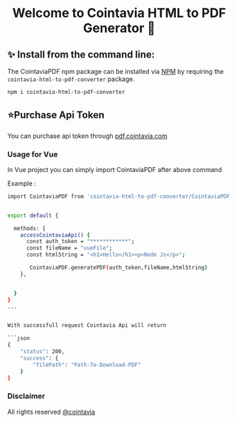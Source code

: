 <h1 align="center">Welcome to Cointavia HTML to PDF Generator 👋</h1>

## ✨ Install from the command line:

The CointaviaPDF npm package can be installed via [NPM](https://www.npmjs.com/package/cointavia-html-to-pdf-converter) by requiring the
`cointavia-html-to-pdf-converter` package.

```sh
npm i cointavia-html-to-pdf-converter
```




## ⭐Purchase Api Token

You can purchase api token through [pdf.cointavia.com](https://pdf.cointavia.com/)




### Usage for Vue

In Vue project  you can simply import CointaviaPDF after above command

Example :

```sh
import CointaviaPDF from 'cointavia-html-to-pdf-converter/CointaviaPDF'


export default {

  methods: {
    accessCointaviaApi() {
      const auth_token = "************";
      const fileName = "vueFile";
      const htmlString = "<h1>Hello</h1><p>Node Js</p>";

       CointaviaPDF.generatePDF(auth_token,fileName,htmlString)
    },


  }
}
...


With successfull request Cointavia Api will return

```json
{
    "status": 200,
    "success": {
        "filePath": "Path-To-Download-PDF"
    }
}
```

### Disclaimer
All rights reserved [@cointavia](https://pdf.cointavia.com/)